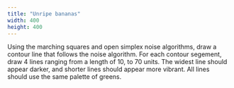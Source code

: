 ```yaml
---
title: "Unripe bananas"
width: 400
height: 400
---
```


Using the marching squares and open simplex noise algorithms, draw a contour line that follows the noise algorithm. For each contour segement, draw 4 lines ranging from a length of 10, to 70 units. The widest line should appear darker, and shorter lines should appear more vibrant. All lines should use the same palette of greens.
